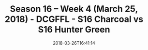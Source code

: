 ---
title: Season 16 – Week 4 (March 25, 2018) - DCGFFL - S16 Charcoal vs S16 Hunter Green
teams-score:
- team: _teams/s16-charcoal.md
  score: 18
- team: _teams/s16-forest.md
  score: 20
mvp: Stephen Hiebing, Aaron Ross
game-ball: Aiden Korotkin, Demitrian Cook
sportsperson: Matticus Walker, Will Lipovsky
season: 16
week: 4
date: '2018-03-26T16:41:14'
pageid: season-16-week-4-march-25-2018-6348-vs-6350
---